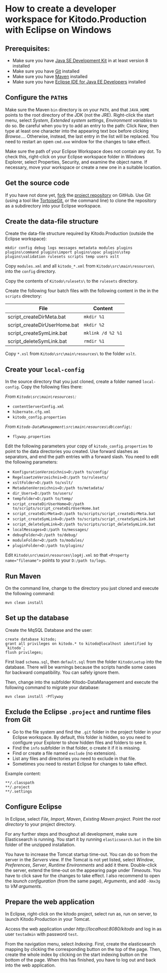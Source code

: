 How to create a developer workspace for Kitodo.Production with Eclipse on Windows
=================================================================================

Prerequisites:
--------------
* Make sure you have [Java SE Development Kit](http://www.oracle.com/technetwork/java/javase/downloads/index.html) in at least version 8 installed
* Make sure you have [Git](https://git-scm.com/downloads) installed
* Make sure you have [Maven](https://maven.apache.org/download.cgi) installed
* Make sure you have [Eclipse IDE for Java EE Developers](https://www.eclipse.org/downloads/) installed


Configure the `PATH`s
---------------------

Make sure the Maven `bin` directory is on your `PATH`, and that `JAVA_HOME` points to the root directory of the JDK (not the JRE). Right-click the start menu, select *System*, *Extended system settings*, *Environment variables* to do so. Be careful when you try to add an entry to the path: Click *New*, then type at least one character into the appearing text box before clicking *Browse…*. Otherwise, instead, the last entry in the list will be replaced. You need to restart an open `cmd.exe` window for the changes to take effect.

Make sure the path of your Eclipse Workspace does not contain any dot. To check this, right-click on your Eclipse workspace folder in Windows Explorer, select Properties, Security, and examine the object name. If necessary, move your workspace or create a new one in a suitable location.


Get the source code
-------------------
If you have not done yet, [fork](https://help.github.com/articles/fork-a-repo/) the [project repository](https://github.com/kitodo/kitodo-production) on GitHub. Use Git (using a tool like [TortoiseGit](https://tortoisegit.org/), or the command line) to clone the repository as a subdirectory into your Eclipse workspace.


Create the data-file structure
------------------------------
Create the data-file structure required by Kitodo.Production (outside the Eclipse workspace):

    mkdir config debug logs messages metadata modules plugins plugins\command plugins\import plugins\opac plugins\step plugins\validation rulesets scripts temp users xslt
	
Copy `modules.xml` and all `kitodo_*.xml` from `Kitodo\src\main\resources\` into the `config` directory.

Copy the contents of `Kitodo\rulesets\` to the `rulesets` directory.

Create the following four batch files with the following content in the in the `scripts` directory:

File                         | Content
---------------------------- | -----------------
script_createDirMeta.bat     | `mkdir %1`
script_createDirUserHome.bat | `mkdir %2`
script_createSymLink.bat     | `mklink /d %2 %1`
script_deleteSymLink.bat     | `rmdir %1`

Copy `*.xsl` from `Kitodo\src\main\resources\` to the folder `xslt`.


Create your `local-config`
--------------------------
In the source directory that you just cloned, create a folder named `local-config`. Copy the following files there:

*From `Kitodo\src\main\resources\`:*
* `contentServerConfig.xml`
* `hibernate.cfg.xml`
* `kitodo_config.properties`

*From `Kitodo-DataManagement\src\main\resources\db\config\`:*
* `flyway.properties`

Edit the following parameters your copy of `kitodo_config.properties` to point to the data directories you created. Use forward slashes as separators, and end the path entries with a forward slash. You need to edit the following parameters:
* `KonfigurationVerzeichnis=D:/path to/config/`
* `RegelsaetzeVerzeichnis=D:/path to/rulesets/`
* `xsltFolder=D:/path to/xslt/`
* `MetadatenVerzeichnis=D:/path to/metadata/`
* `dir_Users=D:/path to/users/`
* `tempfolder=D:/path to/temp/`
* `script_createDirUserHome=D:/path to/scripts/script_createDirUserHome.bat`
* `script_createDirMeta=D:/path to/scripts/script_createDirMeta.bat`
* `script_createSymLink=D:/path to/scripts/script_createSymLink.bat`
* `script_deleteSymLink=D:/path to/scripts/script_deleteSymLink.bat`
* `localMessages=D:/path to/messages/`
* `debugFolder=D:/path to/debug/`
* `moduleFolder=D:/path to/modules/`
* `pluginFolder=D:/path to/plugins/`

Edit `Kitodo\src\main\resources\log4j.xml` so that `<Property name="filename">` points to your `D:/path to/logs`.


Run Maven
---------
On the command line, change to the directory you just cloned and execute the following command:

    mvn clean install


Set up the database
-------------------
Create the MqSQL Database and the user:

    create database kitodo;
    grant all privileges on kitodo.* to kitodo@localhost identified by ´kitodo´;
    flush privileges;
	
First load `schema.sql`, then `default.sql` from the folder `Kitodo\setup` into the database. There will be warnings because the scripts handle some cases for backward compatibility. You can safely ignore them.

Then, change into the subfolder Kitodo-DataManagement and execute the following command to migrate your database:

    mvn clean install -Pflyway


Exclude the Eclipse `.project` and runtime files from Git
---------------------------------------------------------

 * Go to the file system and find the `.git` folder in the project folder in your Eclipse workspace. By default, this folder is hidden, so you need to configure your Explorer to show hidden files and folders to see it.
 * Find the `info` subfolder in that folder, o create it if it is missing.
 * Find or create a file named `exclude` (no extension).
 * List any files and directories you need to exclude in that file.
 * Sometimes you need to restart Eclipse for changes to take effect.
 
Example content:
```
**/.classpath
**/.project
**/.settings
```


Configure Eclipse
-----------------
In Eclipse, select *File*, *Import*, *Maven*, *Existing Maven project*. Point the *root directory* to your project directory.

For any further steps and thoughout all development, make sure Elasticsearch is running. You start it by running `elasticsearch.bat` in the bin folder of the unzipped installation.

You have to increase the Tomcat startup time-out. You can do so from the server in the *Servers* view. If the Tomcat is not yet listed, select *Window*, *Preferences*, *Server*, *Runtime Environments* and add it there. Double-click the server, extend the time-out on the appearing page under *Timeouts*. You have to click save for the changes to take effect. I also recommend to open the *launch configuration* (from the same page), *Arguments*, and add `-Xmx3g` to *VM arguments*.


Prepare the web application
---------------------------
In Eclipse, right-click on the kitodo project, select run as, run on server, to launch Kitodo.Production in your Tomcat.

Access the web application under *http://<i></i>localhost:8080/kitodo* and log in as user `testadmin` with password `test`.

From the navigation menu, select *Indexing*. First, create the elasticsearch mapping by clicking the corresponding button on the top of the page. Then, create the whole index by clicking on the start indexing button on the bottom of the page. When this has finished, you have to log out and back into the web application.
